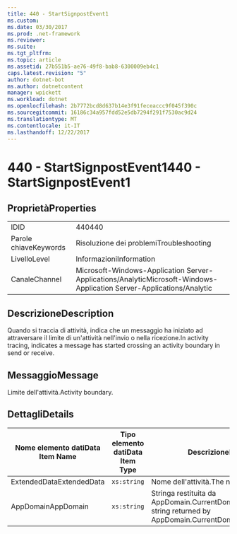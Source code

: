 ```yaml
---
title: 440 - StartSignpostEvent1
ms.custom: 
ms.date: 03/30/2017
ms.prod: .net-framework
ms.reviewer: 
ms.suite: 
ms.tgt_pltfrm: 
ms.topic: article
ms.assetid: 27b551b5-ae76-49f8-bab8-6300009eb4c1
caps.latest.revision: "5"
author: dotnet-bot
ms.author: dotnetcontent
manager: wpickett
ms.workload: dotnet
ms.openlocfilehash: 2b7772bcd8d637b14e3f91feceaccc9f045f390c
ms.sourcegitcommit: 16186c34a957fdd52e5db7294f291f7530ac9d24
ms.translationtype: MT
ms.contentlocale: it-IT
ms.lasthandoff: 12/22/2017
---
```

# <a name="440---startsignpostevent1"></a><span data-ttu-id="0f210-102">440 - StartSignpostEvent1</span><span class="sxs-lookup"><span data-stu-id="0f210-102">440 - StartSignpostEvent1</span></span>
## <a name="properties"></a><span data-ttu-id="0f210-103">Proprietà</span><span class="sxs-lookup"><span data-stu-id="0f210-103">Properties</span></span>  
  
|||  
|-|-|  
|<span data-ttu-id="0f210-104">ID</span><span class="sxs-lookup"><span data-stu-id="0f210-104">ID</span></span>|<span data-ttu-id="0f210-105">440</span><span class="sxs-lookup"><span data-stu-id="0f210-105">440</span></span>|  
|<span data-ttu-id="0f210-106">Parole chiave</span><span class="sxs-lookup"><span data-stu-id="0f210-106">Keywords</span></span>|<span data-ttu-id="0f210-107">Risoluzione dei problemi</span><span class="sxs-lookup"><span data-stu-id="0f210-107">Troubleshooting</span></span>|  
|<span data-ttu-id="0f210-108">Livello</span><span class="sxs-lookup"><span data-stu-id="0f210-108">Level</span></span>|<span data-ttu-id="0f210-109">Informazioni</span><span class="sxs-lookup"><span data-stu-id="0f210-109">Information</span></span>|  
|<span data-ttu-id="0f210-110">Canale</span><span class="sxs-lookup"><span data-stu-id="0f210-110">Channel</span></span>|<span data-ttu-id="0f210-111">Microsoft-Windows-Application Server-Applications/Analytic</span><span class="sxs-lookup"><span data-stu-id="0f210-111">Microsoft-Windows-Application Server-Applications/Analytic</span></span>|  
  
## <a name="description"></a><span data-ttu-id="0f210-112">Descrizione</span><span class="sxs-lookup"><span data-stu-id="0f210-112">Description</span></span>  
 <span data-ttu-id="0f210-113">Quando si traccia di attività, indica che un messaggio ha iniziato ad attraversare il limite di un'attività nell'invio o nella ricezione.</span><span class="sxs-lookup"><span data-stu-id="0f210-113">In activity tracing, indicates a message has started crossing an activity boundary in send or receive.</span></span>  
  
## <a name="message"></a><span data-ttu-id="0f210-114">Messaggio</span><span class="sxs-lookup"><span data-stu-id="0f210-114">Message</span></span>  
 <span data-ttu-id="0f210-115">Limite dell'attività.</span><span class="sxs-lookup"><span data-stu-id="0f210-115">Activity boundary.</span></span>  
  
## <a name="details"></a><span data-ttu-id="0f210-116">Dettagli</span><span class="sxs-lookup"><span data-stu-id="0f210-116">Details</span></span>  
  
|<span data-ttu-id="0f210-117">Nome elemento dati</span><span class="sxs-lookup"><span data-stu-id="0f210-117">Data Item Name</span></span>|<span data-ttu-id="0f210-118">Tipo elemento dati</span><span class="sxs-lookup"><span data-stu-id="0f210-118">Data Item Type</span></span>|<span data-ttu-id="0f210-119">Descrizione</span><span class="sxs-lookup"><span data-stu-id="0f210-119">Description</span></span>|  
|--------------------|--------------------|-----------------|  
|<span data-ttu-id="0f210-120">ExtendedData</span><span class="sxs-lookup"><span data-stu-id="0f210-120">ExtendedData</span></span>|`xs:string`|<span data-ttu-id="0f210-121">Nome dell'attività.</span><span class="sxs-lookup"><span data-stu-id="0f210-121">The name of the activity.</span></span>|  
|<span data-ttu-id="0f210-122">AppDomain</span><span class="sxs-lookup"><span data-stu-id="0f210-122">AppDomain</span></span>|`xs:string`|<span data-ttu-id="0f210-123">Stringa restituita da AppDomain.CurrentDomain.FriendlyName.</span><span class="sxs-lookup"><span data-stu-id="0f210-123">The string returned by AppDomain.CurrentDomain.FriendlyName.</span></span>|
